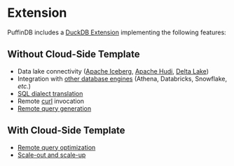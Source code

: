 # Extension

PuffinDB includes a [DuckDB Extension](https://duckdb.org/docs/extensions/overview.html) implementing the following features:

## Without Cloud-Side Template
- Data lake connectivity ([Apache Iceberg](https://iceberg.apache.org/), [Apache Hudi](https://hudi.apache.org/), [Delta Lake](https://delta.io/))
- Integration with [other database engines](Query%20Proxy.md#query-delegation) (Athena, Databricks, Snowflake, *etc.*)
- [SQL dialect translation](Query%20Proxy.md#dialect-translation)
- Remote [curl](https://curl.se/) invocation
- [Remote query generation](Query%20Proxy.md)

## With Cloud-Side Template
- [Remote query optimization](Query%20Proxy.md#query-optimization)
- [Scale-out and scale-up](../CLOUD.md#scale-out-and-scale-up)
